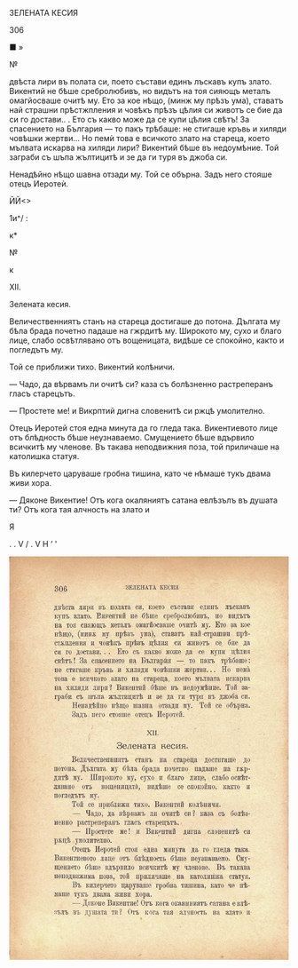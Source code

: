 ﻿ЗЕЛЕНАТА КЕСИЯ

306

■ »

№

двѣста лири въ полата си, поето състави единъ лъскавъ купъ злато. Викентий не бѣше сребролюбивъ, но видътъ на тоя сияющъ металъ омагйосваше очитѣ му. Ето за кое нѣщо, (минж му прѣзъ ума), ставатъ най страшни прѣстжпления и човѣкъ прѣзъ цѣлия си животъ се бие да си го достави.. . Ето съ какво може да се купи цѣлия свѣтъ! За спасението на България — то пакъ трѣбаше: не стигаше кръвь и хиляди човѣшки жертви... Но пемѝ това е всичкото злато на стареца, което мълвата искарва на хиляди лири? Викентий бѣше въ недоумѣние. Той заграби съ шъпа жълтицитѣ и зе да ги туря въ джоба си.

Ненадѣйно нѣщо шавна отзади му. Той се обърна. Задъ него стояше отецъ Иеротеѝ.

ЙЙ<>

1и^/ :

к*

№

к

XII.

Зелената кесия.

Величественниятъ станъ на стареца достигаше до потона. Дългата му бѣла брада почетно падаше на гжрдитѣ му. Широкото му, сухо и благо лице, слабо освѣтлявано отъ вощеницата, видѣше се спокойно, както и погледътъ му.

Той се приближи тихо. Викентий колѣничи.

— Чадо, да вѣрвамъ ли очитѣ си? каза съ болѣзненно растреперанъ гласъ старецътъ.

— Простете ме! и Викрптий дигна словенитѣ си ржцѣ умолително.

Отецъ Иеротей стоя една минута да го гледа така. Викентиевото лице отъ блѣдность бѣше неузнаваемо. Смущението бѣше вдървило всичкитѣ му членове. Въ такава неподвижния поза, той приличаше на католишка статуя.

Въ килерчето царуваше гробна тишина, като че нѣмаше тукъ двама живи хора.

— Дяконе Викентие! Отъ кога окаляниятъ сатана евлѣзълъ въ душата ти? Отъ кога тая алчность на злато и

Я

. .	V /	.	V Н ’ '

![original](images/343.jpg)

